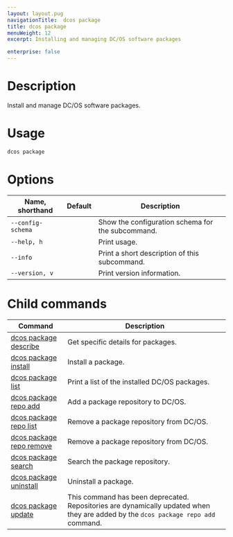 ```yaml
---
layout: layout.pug
navigationTitle:  dcos package
title: dcos package
menuWeight: 12
excerpt: Installing and managing DC/OS software packages

enterprise: false
---
```



# Description
Install and manage DC/OS software packages.

# Usage

```bash
dcos package
```

# Options

| Name, shorthand | Default | Description |
|---------|-------------|-------------|
| `--config-schema`   |             |  Show the configuration schema for the subcommand. |
| `--help, h`   |             |  Print usage. |
| `--info`   |             |  Print a short description of this subcommand. |
| `--version, v`   |             | Print version information. |

# Child commands

| Command | Description |
|---------|-------------|
| [dcos package describe](/1.11/cli/command-reference/dcos-package/dcos-package-describe/)   | Get specific details for packages. |  
| [dcos package install](/1.11/cli/command-reference/dcos-package/dcos-package-install/)   | Install a package. |  
| [dcos package list](/1.11/cli/command-reference/dcos-package/dcos-package-list/)   | Print a list of the installed DC/OS packages. |  
| [dcos package repo add](/1.11/cli/command-reference/dcos-package/dcos-package-repo-add/)   | Add a package repository to DC/OS. |  
| [dcos package repo list](/1.11/cli/command-reference/dcos-package/dcos-package-repo-list/)   | Remove a package repository from DC/OS. |  
| [dcos package repo remove](/1.11/cli/command-reference/dcos-package/dcos-package-repo-remove/)   | Remove a package repository from DC/OS. |  
| [dcos package search](/1.11/cli/command-reference/dcos-package/dcos-package-search/)   | Search the package repository. |  
| [dcos package uninstall](/1.11/cli/command-reference/dcos-package/dcos-package-uninstall/)   | Uninstall a package. |  
| [dcos package update](/1.11/cli/command-reference/dcos-package/dcos-package-update/)   | This command has been deprecated. Repositories are dynamically updated when they are added by the `dcos package repo add` command. |
